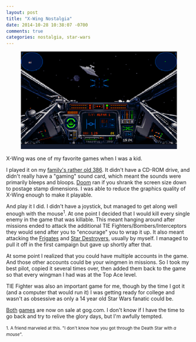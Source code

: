 ```yaml
---
layout: post
title: "X-Wing Nostalgia"
date: 2014-10-28 10:38:07 -0700
comments: true
categories: nostalgia, star-wars
---
```

<figure>
    <img alt="X-Wing" src="/images/assets/xwing.jpg">
    <figcaption></figcaption>
</figure>

X-Wing was one of my favorite games when I was a kid. 

I played it on my [family's rather old 386](http://blog.swilliams.me/words/2014/01/09/my-computers-through-the-ages/). It didn't have a CD-ROM drive, and didn't really have a "gaming" sound card, which meant the sounds were primarily bleeps and bloops. <a href="http://en.wikipedia.org/wiki/Doom_(1993_video_game)">Doom</a> ran if you shrank the screen size down to postage stamp dimensions. I was able to reduce the graphics quality of X-Wing enough to make it playable.

And play it I did. I didn't have a joystick, but managed to get along well enough with the mouse<sup>1</sup>. At one point I decided that I would kill every single enemy in the game that was killable. This meant hanging around after missions ended to attack the additional TIE Fighters/Bombers/Interceptors they would send after you to "encourage" you to wrap it up. It also meant attacking the [Frigates](http://starwars.wikia.com/wiki/EF76_Nebulon-B_escort_frigate) and [Star Destroyers](http://starwars.wikia.com/wiki/Star_Destroyer), usually by myself. I managed to pull it off in the first campaign but gave up shortly after that. 

At some point I realized that you could have multiple accounts in the game. And those other accounts could be your wingmen in missions. So I took my best pilot, copied it several times over, then added them back to the game so that every wingman I had was at the Top Ace level. 

TIE Fighter was also an important game for me, though by the time I got it (and a computer that would run it) I was getting ready for college and wasn't as obsessive as only a 14 year old Star Wars fanatic could be. 

[Both](http://www.gog.com/game/star_wars_xwing_special_edition) [games](http://www.gog.com/game/star_wars_tie_fighter_special_edition) are now on sale at gog.com. I don't know if I have the time to go back and try to relive the glory days, but I'm awfully tempted.

<div class="footnotes">
<p><small>
1. A friend marveled at this. "I don't know how you got through the Death Star with <em>a mouse</em>".
</small></p>
</div>